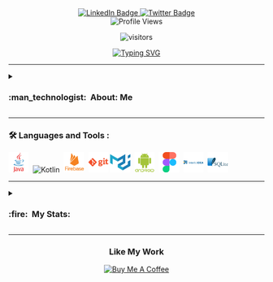 
<div id="header" align="center">
  <a href="https://www.linkedin.com/in/mughal963">
    <img src="https://img.shields.io/badge/LinkedIn-blue?style=for-the-badge&logo=linkedin&logoColor=white" alt="LinkedIn Badge"/>
  </a>
   <a href="https://twitter.com/mughal963">
    <img src="https://img.shields.io/badge/Twitter-blue?style=for-the-badge&logo=twitter&logoColor=white" alt="Twitter Badge"/>
  </a>
</div>
  <div align="center">
    <img src="https://komarev.com/ghpvc/?username=mughal963&style=flat-square&color=blue" alt="Profile Views"/>
  
  ![visitors](https://visitor-badge.glitch.me/badge?page_id=mughal963.mughal963&left_color=blue&right_color=green)
  
  [![Typing SVG](https://readme-typing-svg.herokuapp.com?font=Lobster&size=30&color=F7F7F7&background=FFFFFF00&center=true&vCenter=true&lines=+Hey+There++I'm+Muhammad+Awais)](https://git.io/typing-svg)
   </div>


---

<details>
   <summary><h3>:man_technologist:&nbsp;&nbsp;About:&nbsp;Me</h3></summary>
 
I am an Android Developer <img src="https://media.giphy.com/media/WUlplcMpOCEmTGBtBW/giphy.gif" width="30"> from Pakistan 🇵🇰
- 💞️ I’m looking to collaborate on Android Projects as well as on Android Open Sources.
- :telescope: 
- 🌱 I’m currently learning JetPack Compose and Advanced Android Development.
- :zap: In my free time, I solve problems on HackerRank, try to contribute in Android Open-Source and read tech articles.
- :mailbox:How to reach me: [![Linkedin Badge](https://img.shields.io/badge/-mughal963-blue?style=flat&logo=Linkedin&logoColor=white)](https://www.linkedin.com/in/mughal963/) [![Gmail Badge](https://img.shields.io/badge/-mughal963@gmail.com-white?style=flat&logo=Gmail&logoColor=red)](#)
</details>

---

### :hammer_and_wrench: Languages and Tools :
<div>
    <img src="https://github.com/devicons/devicon/blob/master/icons/java/java-original-wordmark.svg" title="Java" alt="Java" width="40" height="40"/>&nbsp;
      <img src="https://github.com/mughal963/mughal963/blob/main/kotlin_badge.svg" title="Kotlin" alt="Kotlin" width="40" height="40"/>&nbsp;
  <img src="https://github.com/devicons/devicon/blob/master/icons/firebase/firebase-plain-wordmark.svg" title="Firebase" alt="Firebase" width="40" height="40"/>&nbsp;
  <img src="https://github.com/devicons/devicon/blob/master/icons/git/git-plain-wordmark.svg" title="Git" **alt="Git" width="40" height="40"/>
  <img src="https://github.com/devicons/devicon/blob/master/icons/materialui/materialui-original.svg" title="Material UI" alt="Material UI" width="40" height="40"/>&nbsp;
    <img src="https://github.com/devicons/devicon/blob/master/icons/android/android-plain-wordmark.svg" title="Android" alt="Android" width="40" height="40"/>&nbsp;
      <img src="https://github.com/devicons/devicon/blob/master/icons/figma/figma-original.svg" title="Figma" alt="Figma" width="40" height="40"/>&nbsp;
   <img src="https://github.com/devicons/devicon/blob/master/icons/intellij/intellij-original-wordmark.svg" title="IntelliJ" alt="IntelliJ" width="40" height="40"/>&nbsp;
     <img src="https://github.com/devicons/devicon/blob/master/icons/sqlite/sqlite-original-wordmark.svg" title="SQlite" alt="SQlite" width="40" height="40"/>&nbsp;
  
 <!--     <img src="https://github.com/devicons/devicon/blob/master/icons/github/github-original-wordmark.svg" title="Github" alt="Github" width="40" height="40"/>&nbsp;
--->

  </div>

---

<details>
   <summary><h3>:fire:&nbsp;&nbsp;My&nbsp;Stats:</h3></summary>
 
<div align="center">
 
[![GitHub Streak](http://github-readme-streak-stats.herokuapp.com?user=mughal963&theme=dracula)](https://git.io/streak-stats) 
![Your Repository’s Stats](https://github-readme-stats.vercel.app/api?username=mughal963&show_icons=true&theme=dracula)
  
  </div>
  
  <div>
  
   [![Top Langs](https://github-readme-stats.vercel.app/api/top-langs/?username=mughal963&theme=dracula)](https://github.com/mughal963/github-readme-stats)
  [![trophy](https://github-profile-trophy.vercel.app/?username=mughal963&theme=dracula)](https://github.com/mughal963/github-profile-trophy)
  
  <img src = "https://github-profile-summary-cards.vercel.app/api/cards/profile-details?username=mughal963&theme=dracula"/>
  </div>
  </details>
  
  ---
  
  <div align="center">
  <h3>Like My Work</h3>
  <a href="https://www.buymeacoffee.com/mughal963" target="_blank"><img src="https://cdn.buymeacoffee.com/buttons/v2/default-yellow.png" alt="Buy Me A Coffee" height="60px" width="217px" ></a>
  </div>



